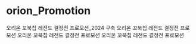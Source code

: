 # orion_Promotion
오리온 꼬북칩 레전드 결정전 프로모션_2024 구축
오리온 꼬북칩 레전드 결정전 프로모션
오리온 꼬북칩 레전드 결정전 프로모션
오리온 꼬북칩 레전드 결정전 프로모션
